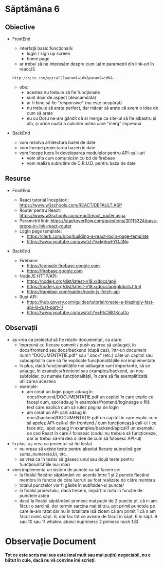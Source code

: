# Săptămâna 6 

## Obiective
 - FrontEnd
    - interfață basic funcțională:
        - login / sign up screen
        - home page
    - ar trebui să ne interesăm despre cum luăm
    parametrii din link-uri în reactJS
    ```
    http://site.com/apicall?param1=idk&param2=idk&...
    ```
    - obs:
        - acestea nu trebuie să fie funcționale
        - sunt doar de aspect (deocamdată)
        - ar fi bine să fie "responsive" (nu este neapărat)
        - nu trebuie să arate perfect, dar
        măcar să arate că avem o idee de cum să arate
        - eu cu Doru ne-am gândit că ar merge ca site-ul
        să fie albastru și alb, și orice nuață a culorilor
        astea care "merg" împreună
    
 - BackEnd
    - vom rezolva arhitectura bazei de date
    - vom începe proiectarea bazei de date
    - vom începe lucru în developarea modulelor
    pentru API-call-uri
        - vom afla cum comunicăm cu bd de firebase
        - vom realiza subrutine de C.R.U.D. pentru
        baza de date

## Resurse
 - FrontEnd
    - React tutorial începători: https://www.w3schools.com/REACT/DEFAULT.ASP
    - Router pentru React: https://www.w3schools.com/react/react_router.aspa
    - Parametrii link: https://stackoverflow.com/questions/30115324/pass-props-in-link-react-router
    - Login page template:
        - https://clerk.com/blog/building-a-react-login-page-template
        - https://www.youtube.com/watch?v=kghwFYOJiNg

 - BackEnd
    - Firebase: 
        - https://console.firebase.google.com
        - https://firebase.google.com
    - NodeJS HTTP/API:
        - https://nodejs.org/dist/latest-v18.x/docs/api/
        - https://nodejs.org/dist/latest-v18.x/docs/api/globals.html
        - https://rapidapi.com/guides/node-js-fetch-api
    - Rust API:
        - https://hub.qovery.com/guides/tutorial/create-a-blazingly-fast-api-in-rust-part-1/
        - https://www.youtube.com/watch?v=PbCBlOKcuOo

## Observații
 - aș vrea ca proiectul să fie relativ documentat, ca atare:
    - împreună cu fiecare commit / push aș vrea să adăugați, în docs/frontend sau docs/backend (după caz), într-un document numit "DOCUMENTAȚIE.pdf" sau ".docx" (etc.) câte un capitol sau subcapitol în care să fie explicate funcționalitățiile noi implementate
    - în plus, dacă funcționalitățile noi adăugate sunt importante, să se adauge, în examples/frontend sau examples/backend, un nou subfolder, cu numele funcționalității, în care să fie exemplificată utilizarea acesteia
    - exemple:
        - am creat un login page: adaug în docs/frontend/DOCUMENTAȚIE.pdf un capitol în care explic ce faceși cum, apoi adaug în examples/frontend/loginpage o filă text care explică cum să rulez pagina de login
        - am creat un API call: adaug în docs/backend/DOCUMENTAȚIE.pdf un capitol în care explic cum să apelez API-call-ul din frontend / cum funcționează call-ul / ce face etc., apoi adaug în examples/backend/apicall1 un exemplu de cod React în care îl folosesc (codul nu trebuie să funcționeze, dar ar trebui să-mi dea o idee de cum să folosesc API-ul)
 - în plus, aș vrea ca proiectul să fie testat
    - nu vreau să existe teste pentru absolut fiecare subrutină gen suma_numere(a,b), etc.
    - aș vrea ca în tests/ să găsesc unul sau două teste pentru funcționalitățiile mai mari
 - vom implementa un sistem de puncte ca să facem cv:
    - la finalul fiecărei săptămâni voi acorda între 1 și 2 puncte fiecărui membru în funcție de câte
    lucruri au fost realizate de către membru
    - totalul punctelor vor fi găsite în subfolder-ul puncte/
    - la finalul proiectului, dacă trecem, împărțim nota în funcție de punctele astea
    - dacă la finalul săptămânii primesc mai puțin de 2 puncte pt. că n-am făcut o sarcină, dar termin sarcina mai târziu, pot primii punctele pe care le-am ratat dar nu în totalitate (să zicem că am primit 1 că n am făcut nimic săpt. 6, dar fac tot ce aveam de făcut în săpt. 6 în săpt. 9 sau 10 sau 11 whatev. atunci nuprimesc 2 primesc nush 1.8)

# Observație Document
<h4> Tot ce este scris mai sus este (mai mult sau mai puțin) negociabil, nu e bătut în cuie, dacă nu vă convine îmi scrieți.<h4>

